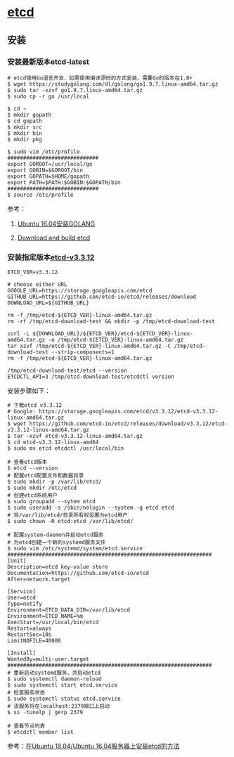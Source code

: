 # [etcd](https://coreos.com/etcd/)

## 安装

### 安装最新版本etcd-latest

```shell
# etcd使用Go语言开发，如果使用编译源码的方式安装，需要Go的版本在1.8+
$ wget https://studygolang.com/dl/golang/go1.9.7.linux-amd64.tar.gz
$ sudo tar -xzvf go1.9.7.linux-amd64.tar.gz
$ sudo cp -r go /usr/local

$ cd ~
$ mkdir gopath
$ cd gopath
$ mkdir src
$ mkdir bin
$ mkdir pkg

$ sudo vim /etc/profile
#############################
export GOROOT=/usr/local/go
export GOBIN=$GOROOT/bin
export GOPATH=$HOME/gopath
export PATH=$PATH:$GOBIN:$GOPATH/bin
#############################
$ source /etc/profile
```

参考：

1. [Ubuntu 16.04安装GOLANG](https://blog.csdn.net/h363659487/article/details/81812799)

2. [Download and build etcd](https://coreos.com/etcd/docs/latest/dl_build.html)

### 安装指定版本[etcd-v3.3.12](https://github.com/etcd-io/etcd/releases/tag/v3.3.12)

```shell
ETCD_VER=v3.3.12

# choose either URL
GOOGLE_URL=https://storage.googleapis.com/etcd
GITHUB_URL=https://github.com/etcd-io/etcd/releases/download
DOWNLOAD_URL=${GITHUB_URL}

rm -f /tmp/etcd-${ETCD_VER}-linux-amd64.tar.gz
rm -rf /tmp/etcd-download-test && mkdir -p /tmp/etcd-download-test

curl -L ${DOWNLOAD_URL}/${ETCD_VER}/etcd-${ETCD_VER}-linux-amd64.tar.gz -o /tmp/etcd-${ETCD_VER}-linux-amd64.tar.gz
tar xzvf /tmp/etcd-${ETCD_VER}-linux-amd64.tar.gz -C /tmp/etcd-download-test --strip-components=1
rm -f /tmp/etcd-${ETCD_VER}-linux-amd64.tar.gz

/tmp/etcd-download-test/etcd --version
ETCDCTL_API=3 /tmp/etcd-download-test/etcdctl version
```

安装步骤如下：

```shell
# 下载etcd v3.3.12
# Google: https://storage.googleapis.com/etcd/v3.3.12/etcd-v3.3.12-linux-amd64.tar.gz
$ wget https://github.com/etcd-io/etcd/releases/download/v3.3.12/etcd-v3.3.12-linux-amd64.tar.gz
$ tar -xzvf etcd-v3.3.12-linux-amd64.tar.gz
$ cd etcd-v3.3.12-linux-amd64
$ sudo mv etcd etcdctl /usr/local/bin

# 查看etcd版本
$ etcd --version
# 配置etcd配置文件和数据目录
$ sudo mkdir -p /var/lib/etcd/
$ sudo mkdir /etc/etcd
# 创建etcd系统用户
$ sudo groupadd --sytem etcd
$ sudo useradd -s /sbin/nologin --system -g etcd etcd
# 将/var/lib/etcd/目录所有权设置为etcd用户
$ sudo chown -R etcd:etcd /var/lib/etcd/

# 配置system-daemon并启动etcd服务
# 为etcd创建一个新的systemd服务文件
$ sudo vim /etc/systemd/system/etcd.service
#################################################################
[Unit]
Description=etcd key-value store
Documentation=https://github.com/etcd-io/etcd
After=network.target

[Service]
User=etcd
Type=notify
Environment=ETCD_DATA_DIR=/var/lib/etcd
Environment=ETCD_NAME=%m
ExecStart=/usr/local/bin/etcd
Restart=always
RestartSec=10s
LimitNOFILE=40000

[Install]
WantedBy=multi-user.target
#################################################################
# 重新启动systemd服务，并启动etcd
$ sudo systemctl daemon-reload
$ sudo systemctl start etcd.service
# 检查服务状态
$ sudo systemctl status etcd.service
# 该服务将在localhost:2379端口上启动
$ ss -tunelp | gerp 2379

# 查看节点列表
$ etcdctl member list
```

参考：[在Ubuntu 18.04/Ubuntu 16.04服务器上安装etcd的方法](https://ywnz.com/linuxyffq/3953.html)

